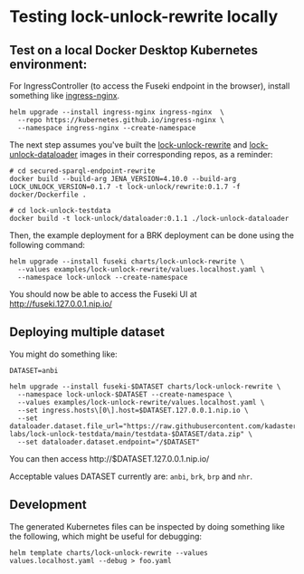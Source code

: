 # Testing lock-unlock-rewrite locally
## Test on a local Docker Desktop Kubernetes environment:
For IngressController (to access the Fuseki endpoint in the browser), install something like [ingress-nginx](https://kubernetes.github.io/ingress-nginx/).
```console
helm upgrade --install ingress-nginx ingress-nginx  \
  --repo https://kubernetes.github.io/ingress-nginx \
  --namespace ingress-nginx --create-namespace
```

The next step assumes you've built the [lock-unlock-rewrite](https://github.com/kadaster-labs/secured-sparql-endpoint-rewrite) and [lock-unlock-dataloader](https://github.com/kadaster-labs/lock-unlock-testdata/tree/main/lock-unlock-dataloader) images in their corresponding repos, as a reminder:
```console
# cd secured-sparql-endpoint-rewrite
docker build --build-arg JENA_VERSION=4.10.0 --build-arg LOCK_UNLOCK_VERSION=0.1.7 -t lock-unlock/rewrite:0.1.7 -f docker/Dockerfile .

# cd lock-unlock-testdata
docker build -t lock-unlock/dataloader:0.1.1 ./lock-unlock-dataloader
```

Then, the example deployment for a BRK deployment can be done using the following command:
```console
helm upgrade --install fuseki charts/lock-unlock-rewrite \
  --values examples/lock-unlock-rewrite/values.localhost.yaml \
  --namespace lock-unlock --create-namespace
```

You should now be able to access the Fuseki UI at http://fuseki.127.0.0.1.nip.io/

## Deploying multiple dataset
You might do something like:
```console
DATASET=anbi

helm upgrade --install fuseki-$DATASET charts/lock-unlock-rewrite \
  --namespace lock-unlock-$DATASET --create-namespace \
  --values examples/lock-unlock-rewrite/values.localhost.yaml \
  --set ingress.hosts\[0\].host=$DATASET.127.0.0.1.nip.io \
  --set dataloader.dataset.file_url="https://raw.githubusercontent.com/kadaster-labs/lock-unlock-testdata/main/testdata-$DATASET/data.zip" \
  --set dataloader.dataset.endpoint="/$DATASET"
```

You can then access http://$DATASET.127.0.0.1.nip.io/

Acceptable values DATASET currently are: `anbi`, `brk`, `brp` and `nhr`.

## Development
The generated Kubernetes files can be inspected by doing something like the following, which might be useful for debugging:
```console
helm template charts/lock-unlock-rewrite --values values.localhost.yaml --debug > foo.yaml
```
